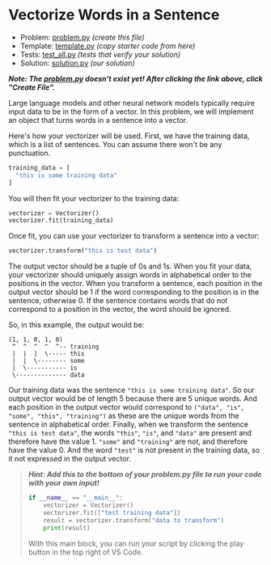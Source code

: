 # Vectorize Words in a Sentence

- Problem: [problem.py](problem.py) _(create this file)_
- Template: [template.py](template.py) _(copy starter code from here)_
- Tests: [test_all.py](test_all.py) _(tests that verify your solution)_
- Solution: [solution.py](solution.py) _(our solution)_

**_Note: The [problem.py](problem.py) doesn't exist yet! After clicking the link above, click "Create File"._**

Large language models and other neural network models typically require input data to be in the form of a vector. In this problem, we will implement an object that turns words in a sentence into a vector.

Here's how your vectorizer will be used. First, we have the training data, which is a list of sentences. You can assume there won't be any punctuation.

```python
training_data = [
  "this is some training data"
]
```

You will then fit your vectorizer to the training data:

```python
vectorizer = Vectorizer()
vectorizer.fit(training_data)
```

Once fit, you can use your vectorizer to transform a sentence into a vector:

```python
vectorizer.transform("this is test data")
```

The output vector should be a tuple of 0s and 1s. When you fit your data, your vectorizer should uniquely assign words in alphabetical order to the positions in the vector. When you transform a sentence, each position in the output vector should be 1 if the word corresponding to the position is in the sentence, otherwise 0. If the sentence contains words that do not correspond to a position in the vector, the word should be ignored.

So, in this example, the output would be:

```
(1, 1, 0, 1, 0)
 ^  ^  ^  ^  ^-- training
 |  |  |  \----- this
 |  |  \-------- some
 |  \----------- is
 \-------------- data
```

Our training data was the sentence `"this is some training data"`. So our output vector would be of length 5 because there are 5 unique words. And each position in the output vector would correspond to `("data", "is", "some", "this", "training")` as these are the unique words from the sentence in alphabetical order. Finally, when we transform the sentence `"this is test data"`, the words `"this"`, `"is"`, and `"data"` are present and therefore have the value 1. `"some"` and `"training"` are not, and therefore have the value 0. And the word `"test"` is not present in the training data, so it not expressed in the output vector.

> **_Hint: Add this to the bottom of your problem.py file to run your code with your own input!_**
>
> ```python
> if __name__ == "__main__":
>     vectorizer = Vectorizer()
>     vectorizer.fit(["test training data"])
>     result = vectorizer.transform("data to transform")
>     print(result)
> ```
>
> With this main block, you can run your script by clicking the play button in the top right of VS Code.
